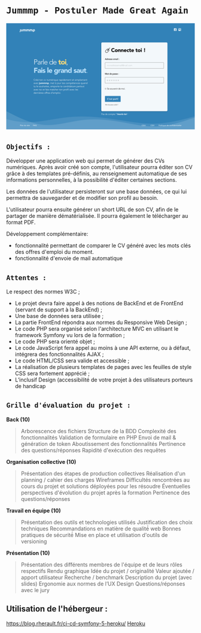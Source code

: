 # **`Jummmp - Postuler Made Great Again`**
![Page - Log In](public/assets/CDC/Page-Login.png)  

## **`Objectifs :`**
Développer une application web qui permet de générer des CVs numériques. Après avoir créé son compte, l'utilisateur pourra éditer son CV grâce à des templates pré-définis, au renseignement automatique de ses informations personnelles, à la possibilité d'éditer certaines sections.

Les données de l'utilisateur persisteront sur une base données, ce qui lui permettra de sauvegarder et de modifier son profil au besoin.

L'utilisateur pourra ensuite générer un short URL de son CV, afin de le partager de manière dématérialisée. Il pourra également le télécharger au format PDF. 

Développement complémentaire: 
- fonctionnalité permettant de comparer le CV généré avec les mots clés des offres d'emploi du moment.
- fonctionnalité d'envoie de mail automatique

## **`Attentes :`**
Le respect des normes W3C ;
- Le projet devra faire appel à des notions de BackEnd et de FrontEnd (servant de support à la BackEnd) ;
- Une base de données sera utilisée ;
- La partie FrontEnd répondra aux normes du Responsive Web Design ;
- Le code PHP sera organisé selon l'architecture MVC en utilisant le framework Symfony vu lors de la
formation ;
- Le code PHP sera orienté objet ;
- Le code JavaScript fera appel au moins à une API externe, ou à défaut, intégrera des fonctionnalités
AJAX ;
- Le code HTML/CSS sera valide et accessible ;
- La réalisation de plusieurs templates de pages avec les feuilles de style CSS sera fortement apprécié ;
- L’inclusif Design (accessibilité de votre projet à des utilisateurs porteurs de handicap


## **`Grille d'évaluation du projet :`**

**Back (10)**
>Arborescence des fichiers
Structure de la BDD
Complexité des fonctionnalités
Validation de formulaire en PHP
Envoi de mail & génération de token
Aboutissement des fonctionnalités Pertinence des questions/réponses
Rapidité d'exécution des requêtes

**Organisation collective (10)**
>Présentation des étapes de production collectives
Réalisation d'un planning / cahier des charges
Wireframes
Difficultés rencontrées au cours du projet et solutions
déployées pour les résoudre
Éventuelles perspectives d'évolution du projet après la
formation
Pertinence des questions/réponses

**Travail en équipe (10)**
>Présentation des outils et technologies utilisés
Justification des choix techniques
Recommandations en matière de qualité́ web
Bonnes pratiques de sécurité́
Mise en place et utilisation d'outils de versioning

**Présentation (10)**
>Présentation des différents membres de l'équipe et de
leurs rôles respectifs
Rendu graphique
Idée du projet / originalité
Valeur ajoutée / apport utilisateur
Recherche / benchmark
Description du projet (avec slides)
Ergonomie aux normes de l’UX Design
Questions/réponses avec le jury


## Utilisation de l'hébergeur :

<https://blog.rherault.fr/ci-cd-symfony-5-heroku/>
[Heroku](https://devcenter.heroku.com/articles/deploying-symfony4)
